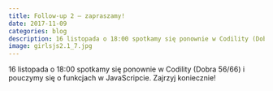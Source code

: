 ```yaml
---
title: Follow-up 2 – zapraszamy!
date: 2017-11-09
categories: blog
description: 16 listopada o 18:00 spotkamy się ponownie w Codility (Dobra 56/66) i pouczymy się o funkcjach w JavaScripcie. Zajrzyj koniecznie!
image: girlsjs2.1_7.jpg
---
```

16 listopada o 18:00 spotkamy się ponownie w Codility (Dobra 56/66) i pouczymy się o funkcjach w JavaScripcie. Zajrzyj koniecznie!
